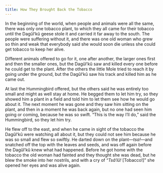 ```yaml
---
title: How They Brought Back the Tobacco
---
```


In the beginning of the world, when people and animals were all the same, there was only one tobacco plant, to which they all came for their tobacco until the Dagûlʻkû geese stole it and carried it far away to the south. The people were suffering without it, and there was one old woman who grew so thin and weak that everybody said she would soon die unless she could get tobacco to keep her alive.

Different animals offered to go for it, one after another, the larger ones first and then the smaller ones, but the Dagûlʻkû saw and killed every one before he could get to the plant. After the others the little Mole tried to reach it by going under the ground, but the Dagûlʻkû saw his track and killed him as he came out.

At last the Hummingbird offered, but the others said he was entirely too small and might as well stay at home. He begged them to let him try, so they showed him a plant in a field and told him to let them see how he would go about it. The next moment he was gone and they saw him sitting on the plant, and then in a moment he was back again, but no one had seen him going or coming, because he was so swift. “This is the way I’ll do,” said the Hummingbird, so they let him try.

He flew off to the east, and when he came in sight of the tobacco the Dagûlʻkû were watching all about it, but they could not see him because he was so small and flew so swiftly. He darted down on the plant—_tsa!_—and snatched off the top with the leaves and seeds, and was off again before the Dagûlʻkû knew what had happened. Before he got home with the tobacco the old woman had fainted and they thought she was dead, but he blew the smoke into her nostrils, and with a cry of “_Tsâ′lû!_ [Tobacco!]” she opened her eyes and was alive again.
